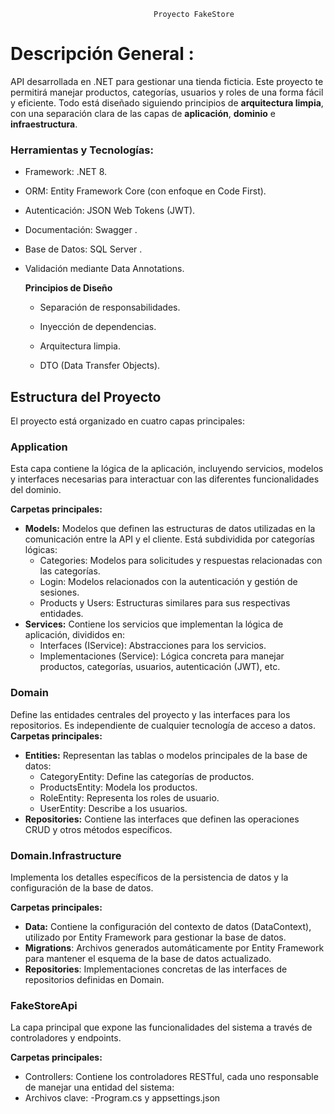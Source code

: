 									Proyecto FakeStore

# Descripción General :

API desarrollada en .NET para gestionar una tienda ficticia. Este proyecto te permitirá manejar productos, categorías, usuarios y roles de una forma fácil y eficiente. Todo está diseñado siguiendo principios de **arquitectura limpia**, con una separación clara de las capas de **aplicación**, **dominio** e **infraestructura**.

### __Herramientas y Tecnologías:__

- Framework: .NET 8.

- ORM: Entity Framework Core (con enfoque en Code First).

- Autenticación: JSON Web Tokens (JWT).

- Documentación: Swagger .

- Base de Datos: SQL Server .
  
- Validación mediante Data Annotations.
  
	**Principios de Diseño**

	- Separación de responsabilidades.

	- Inyección de dependencias.

	- Arquitectura limpia.

	- DTO (Data Transfer Objects).

## Estructura del Proyecto ##
El proyecto está organizado en cuatro capas principales:


 ### Application ###
 Esta capa contiene la lógica de la aplicación, incluyendo servicios, modelos y interfaces necesarias para interactuar con las diferentes funcionalidades del dominio.
 
**Carpetas principales:**
- **Models:** Modelos que definen las estructuras de datos utilizadas en la comunicación entre la API y el cliente. Está subdividida por categorías lógicas:
	- Categories: Modelos para solicitudes y respuestas relacionadas con las categorías.
	- Login: Modelos relacionados con la autenticación y gestión de sesiones.
	- Products y Users: Estructuras similares para sus respectivas entidades.
- **Services:** Contiene los servicios que implementan la lógica de aplicación, divididos en:
	- Interfaces (IService): Abstracciones para los servicios.
	- Implementaciones (Service): Lógica concreta para manejar productos, categorías, usuarios, autenticación (JWT), etc.

### Domain ###
Define las entidades centrales del proyecto y las interfaces para los repositorios. Es independiente de cualquier tecnología de acceso a datos.
**Carpetas principales:**
- **Entities:** Representan las tablas o modelos principales de la base de datos:
	- CategoryEntity: Define las categorías de productos.
	- ProductsEntity: Modela los productos.
	- RoleEntity: Representa los roles de usuario.
	- UserEntity: Describe a los usuarios.
- **Repositories:** Contiene las interfaces que definen las operaciones CRUD y otros métodos específicos.

### Domain.Infrastructure ###
Implementa los detalles específicos de la persistencia de datos y la configuración de la base de datos.

**Carpetas principales:**
- **Data:** Contiene la configuración del contexto de datos (DataContext), utilizado por Entity Framework para gestionar la base de datos.
- **Migrations**: Archivos generados automáticamente por Entity Framework para mantener el esquema de la base de datos actualizado.
- **Repositories**: Implementaciones concretas de las interfaces de repositorios definidas en Domain.

### FakeStoreApi ###
La capa principal que expone las funcionalidades del sistema a través de controladores y endpoints.

**Carpetas principales:**
- Controllers: Contiene los controladores RESTful, cada uno responsable de manejar una entidad del sistema:
- Archivos clave:
 -Program.cs y appsettings.json
